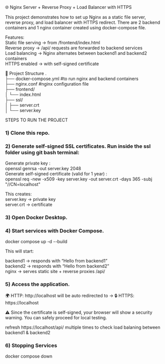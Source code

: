 🌐 Nginx Server + Reverse Proxy + Load Balancer with HTTPS

This project demonstrates how to set up Nginx as a static file server, reverse proxy, and load balancer with HTTPS redirect.
There are 2 backend containers and 1 nginx container created using docker-compose file.

Features: \
Static file serving → from /frontend/index.html \
Reverse proxy → /api/ requests are forwarded to backend services \
Load balancing → Nginx alternates between backend1 and backend2 containers \
HTTPS enabled → with self-signed certificate

📂 Project Structure
. \
├── docker-compose.yml #to run nginx and backend containers \
├── nginx.conf #nginx configuration file \
├── frontend/ \
│   └── index.html \
├── ssl/ \
│   ├── server.crt \
│   └── server.key 

STEPS TO RUN THE PROJECT

### 1) Clone this repo.
### 2) Generate self-signed SSL certificates. Run inside the ssl folder using git bash terminal:  
Generate private key : \
openssl genrsa -out server.key 2048 \
Generate self-signed certificate (valid for 1 year) : \
openssl req -new -x509 -key server.key -out server.crt -days 365 -subj "//CN=localhost"

This creates: \
server.key → private key \
server.crt → certificate

### 3) Open Docker Desktop.

### 4) Start services with Docker Compose.
docker compose up -d --build

This will start:

backend1 → responds with “Hello from backend1” \
backend2 → responds with “Hello from backend2” \
nginx → serves static site + reverse proxies /api/

### 5) Access the application.
🌍 HTTP: http://localhost  will be auto redirected to -> 🔒 HTTPS: https://localhost

⚠️ Since the certificate is self-signed, your browser will show a security warning. You can safely proceed for local testing.

refresh https://localhost/api/ multiple times to check load balaning between backend1 & backend2

### 6) Stopping Services
docker compose down
